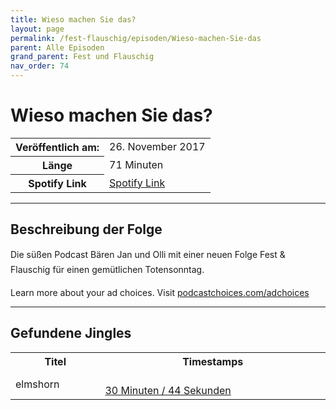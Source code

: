 ```yaml
---
title: Wieso machen Sie das?
layout: page
permalink: /fest-flauschig/episoden/Wieso-machen-Sie-das
parent: Alle Episoden
grand_parent: Fest und Flauschig
nav_order: 74
---
```


# Wieso machen Sie das?
<table class="resp-table dcf-table dcf-table-responsive dcf-table-bordered dcf-table-striped dcf-w-100%">
                    <tbody>
                        <tr>
                            <th scope="row">Veröffentlich am:</th>
                            <td data-label="Veröffentlich am:">26. November 2017</td>
                        </tr>
                        <tr>
                            <th scope="row">Länge </th>
                            <td data-label="Länge ">71 Minuten</td>
                        </tr><tr>
                                <th scope="row">Spotify Link</th>
                                <td data-label="Spotify Link"><a href="https://open.spotify.com/episode/3SGVDFWxHQvOiUz2sWFEgX">Spotify Link</a></td>
                            </tr></tbody>
                </table>

***

## Beschreibung der Folge

<div>
Die süßen Podcast Bären Jan und Olli mit einer neuen Folge Fest &amp; Flauschig für einen gemütlichen Totensonntag.<p> </p><p>Learn more about your ad choices. Visit <a href="https://podcastchoices.com/adchoices">podcastchoices.com/adchoices</a></p>  
</div>

***

## Gefundene Jingles

<table style="display: table;">
                                    <tr>
                                        <th class="tableColumnTitle">Titel</th>
                                        <th class="tableColumnTimestamps">Timestamps</th>
                                    </tr>
                                    <tr>
                                <td markdown="span"  class="tableColumnTitle">elmshorn</td>
                                <td markdown="span" class="tableColumnTimestamps">
                                <br>
                                <a href="https://open.spotify.com/episode/3SGVDFWxHQvOiUz2sWFEgX?t=1844">
                                30 Minuten / 44 Sekunden</a>
                                </td></tr></table>